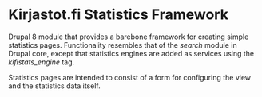 Kirjastot.fi Statistics Framework
=================================

Drupal 8 module that provides a barebone framework for creating simple statistics pages. Functionality resembles that of the *search* module in Drupal core, except that statistics engines are added as services using the *kifistats_engine* tag.

Statistics pages are intended to consist of a form for configuring the view and the statistics data itself.
